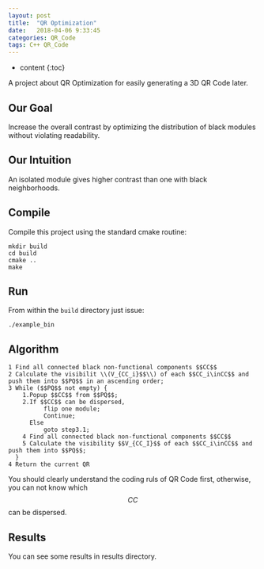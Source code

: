```yaml
---
layout: post
title:  "QR Optimization"
date:   2018-04-06 9:33:45
categories: QR_Code
tags: C++ QR_Code
---
```


* content
{:toc}

<script type="text/javascript" src="http://cdn.mathjax.org/mathjax/latest/MathJax.js?config=default"></script>

A project about QR Optimization for easily generating a 3D QR Code later.

## Our Goal

Increase the overall contrast by optimizing the distribution of black modules without violating readability.

## Our Intuition

An isolated module gives higher contrast than one with black neighborhoods.

## Compile

Compile this project using the standard cmake routine:

```
mkdir build
cd build
cmake ..
make
```

## Run

From within the `build` directory just issue:

```
./example_bin
```

## Algorithm

```
1 Find all connected black non-functional components $$CC$$
2 Calculate the visibilit \\(V_{CC_i}$$\\) of each $$CC_i\inCC$$ and push them into $$PQ$$ in an ascending order;
3 While ($$PQ$$ not empty) {
	1.Popup $$CC$$ from $$PQ$$;
	2.If $$CC$$ can be dispersed, 
		  flip one module;
		  Continue;
	  Else
		  goto step3.1;
	4 Find all connected black non-functional components $$CC$$
	5 Calculate the visibility $$V_{CC_I}$$ of each $$CC_i\inCC$$ and push them into $$PQ$$;
  }
4 Return the current QR

```

You should clearly understand the coding ruls of QR Code first, otherwise, you can not know which $$CC$$ can be dispersed.

## Results

You can see some results in results directory.  